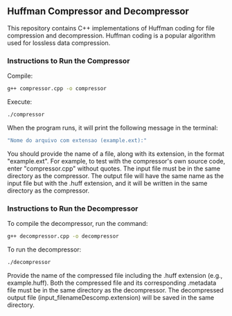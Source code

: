 ## Huffman Compressor and Decompressor

This repository contains C++ implementations of Huffman coding for file compression and decompression. Huffman coding is a popular algorithm used for lossless data compression.

### Instructions to Run the Compressor

Compile:

```bash
g++ compressor.cpp -o compressor
```

Execute:

```bash
./compressor
```

When the program runs, it will print the following message in the terminal:

```bash
"Nome do arquivo com extensao (example.ext):"
```

You should provide the name of a file, along with its extension, in the format "example.ext". For example, to test with the compressor's own source code, enter "compressor.cpp" without quotes. The input file must be in the same directory as the compressor. The output file will have the same name as the input file but with the .huff extension, and it will be written in the same directory as the compressor.

### Instructions to Run the Decompressor

To compile the decompressor, run the command:

```bash
g++ decompressor.cpp -o decompressor
```

To run the decompressor:

```bash
./decompressor
```

Provide the name of the compressed file including the .huff extension (e.g., example.huff). Both the compressed file and its corresponding .metadata file must be in the same directory as the decompressor. The decompressed output file (input_filenameDescomp.extension) will be saved in the same directory.